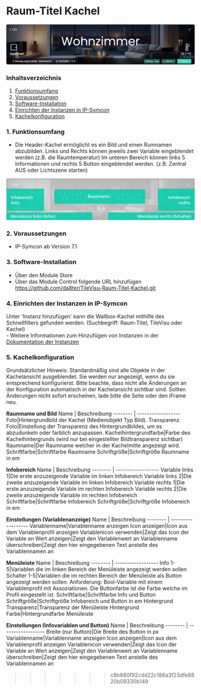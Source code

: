 # Raum-Titel Kachel
![Raum-Titel Kachel](https://github.com/da8ter/images/blob/1c5fe63e9757e81e6d8c4c84a63e0b39fa00247c/raum_header.jpg)


### Inhaltsverzeichnis

1. [Funktionsumfang](#1-funktionsumfang)
2. [Voraussetzungen](#2-voraussetzungen)
3. [Software-Installation](#3-software-installation)
4. [Einrichten der Instanzen in IP-Symcon](#4-einrichten-der-instanzen-in-ip-symcon)
5. [Kachelkonfiguration](#5-Kachelkonfiguration)

### 1. Funktionsumfang

* Die Header-Kachel ermöglicht es ein Bild und einen Rumnamen abzubilden. Links und Rechts können jeweils zwei Variable eingeblendet werden (z.B. die Raumtemperatur) Im unteren Bereich können links 5 Informationen und rechts 5 Button eingeblendet werden. (z.B. Zentral AUS oder Lichtszene starten)

![Kachelaufteilung](https://github.com/da8ter/images/blob/87a84c8b2d70f1f68b169b1b117ccbd687415eda/header_tile_bereiche.jpg)

### 2. Voraussetzungen

- IP-Symcon ab Version 7.1

### 3. Software-Installation

* Über den Module Store
* Über das Module Control folgende URL hinzufügen
https://github.com/da8ter/TileVisu-Raum-Titel-Kachel.git


### 4. Einrichten der Instanzen in IP-Symcon

 Unter 'Instanz hinzufügen' kann die Wallbox-Kachel mithilfe des Schnellfilters gefunden werden. (Suchbegriff: Raum-Titel, TileVisu oder Kachel)  
	- Weitere Informationen zum Hinzufügen von Instanzen in der [Dokumentation der Instanzen](https://www.symcon.de/service/dokumentation/konzepte/instanzen/#Instanz_hinzufügen)

### 5. Kachelkonfiguration

Grundsätzlicher Hinweis:
Standardmäßig sind alle Objekte in der Kachelansicht ausgeblendet. Sie werden nur angezeigt, wenn du sie entsprechend konfigurierst. Bitte beachte, dass nicht alle Änderungen an der Konfiguration automatisch in der Kachelansicht sichtbar sind. Sollten Änderungen nicht sofort erscheinen, lade bitte die Seite oder den iFrame neu.

__Raumname und Bild__
Name     | Beschreibung
-------- | ------------------
Foto|Hintergrundbild der Kachel (Medienobjekt Typ Bild).
Transparenz Foto|Einstellung der Transparenz des Hintergrundbildes, um es abzudunkeln oder farblich anzupassen. 
Kachelhintergrundfarbe|Farbe des Kachelhintergrunds (wird nur bei eingestellter Bildtransparenz sichtbar)
Raumname|Der Raumname welcher in der Kachelmitte angezeigt wird.
Schriftfarbe|Schriftfarbe Raumname
Schriftgröße|Schriftgröße Raumname in em

__Infobereich__
Name     | Beschreibung
-------- | ------------------
Variable links 1|Die erste anzuzeigende Variable im linken Infobereich
Variable links 2|Die zweite anzuzeigende Variable im linken Infobereich
Variable rechts 1|Die erste anzuzeigende Variable im rechten Infobereich
Variable rechts 2|Die zweite anzuzeigende Variable im rechten Infobereich
Schriftfarbe|Schriftfarbe Infobereich
Schriftgröße|Schriftgröße Infobereich in em

__Einstellungen (Variablenanzeige)__
Name     | Beschreibung
-------- | ------------------
Variablenname|Variablenname anzeigen
Icon anzeigen|Icon aus dem Variablenprofil anzeigen
Variablenicon verwenden|Zeigt das Icon der Variable an
Wert anzeigen|Zeigt den Variablenwert an
Variablenname überschreiben|Zeigt den hier eingegebenen Text anstelle des Variablennamen an


__Menüleiste__
Name     | Beschreibung
-------- | ------------------
Info 1-5|Variablen die im linken Bereich der Menüleiste angezeigt werden sollen
Schalter 1-5|Variablen die im rechten Bereich der Menüleiste als Button angezeigt werden sollen. Anforderung: Bool-Variable mit einem Variablenprofil mit Assoziationen. Die Buttonfarbe ist die Farbe welche im Profil eingestellt ist.
Schriftfarbe|Schriftfarbe Info und Button
Schriftgröße|Schriftgröße Infobereich und Button in em
Hintergrund Transparenz|Transparenz der Menüleiste
Hintergrund Farbe|Hintergrundfarbe Menüleiste

__Einstellungen (Infovariablen und Button)__
Name     | Beschreibung
-------- | ------------------
Breite (nur Button)|Die Breite des Button in px
Variablenname|Variablenname anzeigen
Icon anzeigen|Icon aus dem Variablenprofil anzeigen
Variablenicon verwenden|Zeigt das Icon der Variable an
Wert anzeigen|Zeigt den Variablenwert an
Variablenname überschreiben|Zeigt den hier eingegebenen Text anstelle des Variablennamen an

>>>>>>> c8b880f92cdd22c186a3f23dfe8820b09330b149